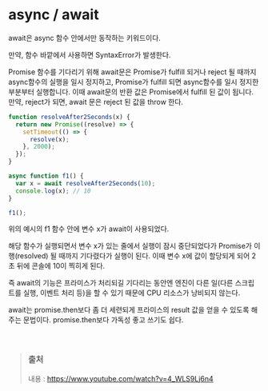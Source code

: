 # async / await

await은 async 함수 안에서만 동작하는 키워드이다.

만약, 함수 바깥에서 사용하면 SyntaxError가 발생한다.

Promise 함수를 기다리기 위해 await문은 Promise가 fulfill 되거나 reject 될 때까지 async함수의 실행을 일시 정지하고, Promise가 fulfill 되면 async함수를 일시 정지한 부분부터 실행합니다. 이때 await문의 반환 값은 Promise에서 fulfill 된 값이 됩니다. 만약, reject가 되면, await 문은 reject 된 값을 throw 한다.

```javascript
function resolveAfter2Seconds(x) {
  return new Promise((resolve) => {
    setTimeout(() => {
      resolve(x);
    }, 2000);
  });
}

async function f1() {
  var x = await resolveAfter2Seconds(10);
  console.log(x); // 10
}

f1();
```

위의 예시의 f1 함수 안에 변수 x가 await이 사용되었다.

해당 함수가 실행되면서 변수 x가 있는 줄에서 실행이 잠시 중단되었다가 Promise가 이행(resolved) 될 때까지 기다렸다가 실행이 된다. 이때 변수 x에 값이 할당되게 되어 2초 뒤에 콘솔에 10이 찍히게 된다.

즉 await의 기능은 프라미스가 처리되길 기다리는 동안엔 엔진이 다른 일(다른 스크립트를 실행, 이벤트 처리 등)을 할 수 있기 때문에 CPU 리소스가 낭비되지 않는다.

await는 promise.then보다 좀 더 세련되게 프라미스의 result 값을 얻을 수 있도록 해주는 문법이다. promise.then보다 가독성 좋고 쓰기도 쉽다.
</br></br></br>

> ### 출처
>
> 내용 : https://www.youtube.com/watch?v=4_WLS9Lj6n4
